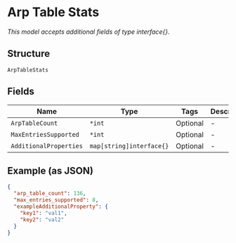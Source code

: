 
# Arp Table Stats

*This model accepts additional fields of type interface{}.*

## Structure

`ArpTableStats`

## Fields

| Name | Type | Tags | Description |
|  --- | --- | --- | --- |
| `ArpTableCount` | `*int` | Optional | - |
| `MaxEntriesSupported` | `*int` | Optional | - |
| `AdditionalProperties` | `map[string]interface{}` | Optional | - |

## Example (as JSON)

```json
{
  "arp_table_count": 136,
  "max_entries_supported": 8,
  "exampleAdditionalProperty": {
    "key1": "val1",
    "key2": "val2"
  }
}
```


